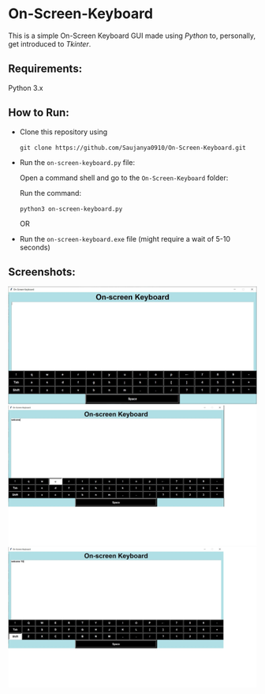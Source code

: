 # On-Screen-Keyboard

This is a simple On-Screen Keyboard GUI made using *Python* to, personally, get introduced to *Tkinter*.

## Requirements:
Python 3.x

## How to Run:
* Clone this repository using 

  `git clone https://github.com/Saujanya0910/On-Screen-Keyboard.git`
* Run the `on-screen-keyboard.py` file:

  Open a command shell and go to the `On-Screen-Keyboard` folder:
  
    Run the command:
    
    `python3 on-screen-keyboard.py `

     OR
    
* Run the `on-screen-keyboard.exe` file (might require a wait of 5-10 seconds)

## Screenshots:
<img src='screenshots/screenshot1.JPG' alt='screenshots/screenshot1.JPG' width='850'>
<img src='screenshots/screenshot2.JPG' alt='screenshots/screenshot2.JPG' width='950'>
<img src='screenshots/screenshot3.JPG' alt='screenshots/screenshot3.JPG' width='950'>
